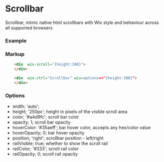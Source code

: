 # Scrollbar

Scrollbar, mimic native html scrollbars with Wix style and behaviour across all supported browsers

### Example

### Markup
```html
    <div  wix-scroll="{height:300}">
    </div>

    <div  wix-ctrl="Scrollbar" wix=options=="{height:300}">
    </div>
```

### Options

* width; 'auto';
* height; '250px'; height in pixels of the visible scroll area
* color; '#a4d9fc'; scroll bar color
* opacity; 1; scroll bar opacity
* hoverColor: '#35aeff'; bar hover color, accepts any hex/color value
* hoverOpacity; 0; bar hover opacity
* position; 'right'; scrollbar position - left/right
* railVisible; true; whether to show the scroll rail
* railColor; '#333'; scroll rail color
* railOpacity; 0; scroll rail opacity